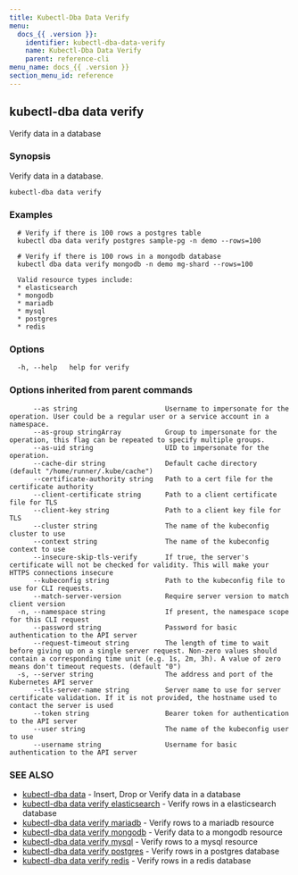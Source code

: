 ```yaml
---
title: Kubectl-Dba Data Verify
menu:
  docs_{{ .version }}:
    identifier: kubectl-dba-data-verify
    name: Kubectl-Dba Data Verify
    parent: reference-cli
menu_name: docs_{{ .version }}
section_menu_id: reference
---
```

## kubectl-dba data verify

Verify data in a database

### Synopsis

Verify data in a database.

```
kubectl-dba data verify
```

### Examples

```
  # Verify if there is 100 rows a postgres table
  kubectl dba data verify postgres sample-pg -n demo --rows=100
  
  # Verify if there is 100 rows in a mongodb database
  kubectl dba data verify mongodb -n demo mg-shard --rows=100
  
  Valid resource types include:
  * elasticsearch
  * mongodb
  * mariadb
  * mysql
  * postgres
  * redis
```

### Options

```
  -h, --help   help for verify
```

### Options inherited from parent commands

```
      --as string                      Username to impersonate for the operation. User could be a regular user or a service account in a namespace.
      --as-group stringArray           Group to impersonate for the operation, this flag can be repeated to specify multiple groups.
      --as-uid string                  UID to impersonate for the operation.
      --cache-dir string               Default cache directory (default "/home/runner/.kube/cache")
      --certificate-authority string   Path to a cert file for the certificate authority
      --client-certificate string      Path to a client certificate file for TLS
      --client-key string              Path to a client key file for TLS
      --cluster string                 The name of the kubeconfig cluster to use
      --context string                 The name of the kubeconfig context to use
      --insecure-skip-tls-verify       If true, the server's certificate will not be checked for validity. This will make your HTTPS connections insecure
      --kubeconfig string              Path to the kubeconfig file to use for CLI requests.
      --match-server-version           Require server version to match client version
  -n, --namespace string               If present, the namespace scope for this CLI request
      --password string                Password for basic authentication to the API server
      --request-timeout string         The length of time to wait before giving up on a single server request. Non-zero values should contain a corresponding time unit (e.g. 1s, 2m, 3h). A value of zero means don't timeout requests. (default "0")
  -s, --server string                  The address and port of the Kubernetes API server
      --tls-server-name string         Server name to use for server certificate validation. If it is not provided, the hostname used to contact the server is used
      --token string                   Bearer token for authentication to the API server
      --user string                    The name of the kubeconfig user to use
      --username string                Username for basic authentication to the API server
```

### SEE ALSO

* [kubectl-dba data](/docs/reference/cli/kubectl-dba_data.md)	 - Insert, Drop or Verify data in a database
* [kubectl-dba data verify elasticsearch](/docs/reference/cli/kubectl-dba_data_verify_elasticsearch.md)	 - Verify rows in a elasticsearch database
* [kubectl-dba data verify mariadb](/docs/reference/cli/kubectl-dba_data_verify_mariadb.md)	 - Verify rows to a mariadb resource
* [kubectl-dba data verify mongodb](/docs/reference/cli/kubectl-dba_data_verify_mongodb.md)	 - Verify data to a mongodb resource
* [kubectl-dba data verify mysql](/docs/reference/cli/kubectl-dba_data_verify_mysql.md)	 - Verify rows to a mysql resource
* [kubectl-dba data verify postgres](/docs/reference/cli/kubectl-dba_data_verify_postgres.md)	 - Verify rows in a postgres database
* [kubectl-dba data verify redis](/docs/reference/cli/kubectl-dba_data_verify_redis.md)	 - Verify rows in a redis database

